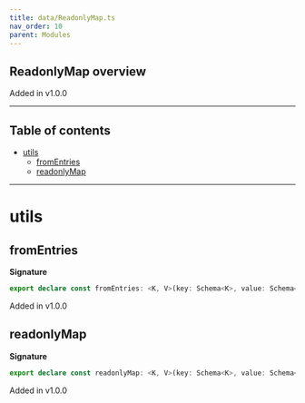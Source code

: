 ```yaml
---
title: data/ReadonlyMap.ts
nav_order: 10
parent: Modules
---
```


## ReadonlyMap overview

Added in v1.0.0

---

<h2 class="text-delta">Table of contents</h2>

- [utils](#utils)
  - [fromEntries](#fromentries)
  - [readonlyMap](#readonlymap)

---

# utils

## fromEntries

**Signature**

```ts
export declare const fromEntries: <K, V>(key: Schema<K>, value: Schema<V>) => Schema<ReadonlyMap<K, V>>
```

Added in v1.0.0

## readonlyMap

**Signature**

```ts
export declare const readonlyMap: <K, V>(key: Schema<K>, value: Schema<V>) => Schema<ReadonlyMap<K, V>>
```

Added in v1.0.0
